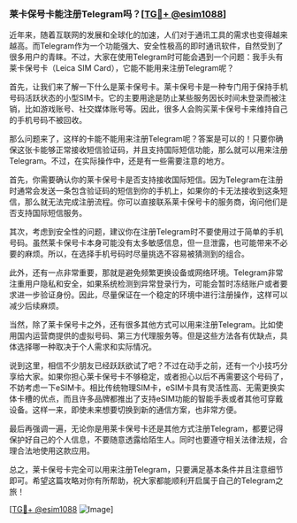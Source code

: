 ### 莱卡保号卡能注册Telegram吗？[[TG💪+ @esim1088](https://t.me/s/esim1088)]

近年来，随着互联网的发展和全球化的加速，人们对于通讯工具的需求也变得越来越高。而Telegram作为一个功能强大、安全性极高的即时通讯软件，自然受到了很多用户的青睐。不过，大家在使用Telegram时可能会遇到一个问题：我手头有莱卡保号卡（Leica SIM Card），它能不能用来注册Telegram呢？

首先，让我们来了解一下什么是莱卡保号卡。莱卡保号卡是一种专门用于保持手机号码活跃状态的小型SIM卡。它的主要用途是防止某些服务因长时间未登录而被注销，比如游戏账号、社交媒体账号等。因此，很多人会购买莱卡保号卡来维持自己的手机号码不被回收。

那么问题来了，这样的卡能不能用来注册Telegram呢？答案是可以的！只要你确保这张卡能够正常接收短信验证码，并且支持国际短信功能，那么就可以用来注册Telegram。不过，在实际操作中，还是有一些需要注意的地方。

首先，你需要确认你的莱卡保号卡是否支持接收国际短信。因为Telegram在注册时通常会发送一条包含验证码的短信到你的手机上，如果你的卡无法接收到这条短信，那么就无法完成注册流程。你可以直接联系莱卡保号卡的服务商，询问他们是否支持国际短信服务。

其次，考虑到安全性的问题，建议你在注册Telegram时不要使用过于简单的手机号码。虽然莱卡保号卡本身可能没有太多敏感信息，但一旦泄露，也可能带来不必要的麻烦。所以，在选择手机号码时尽量挑选不容易被猜测到的组合。

此外，还有一点非常重要，那就是避免频繁更换设备或网络环境。Telegram非常注重用户隐私和安全，如果系统检测到异常登录行为，可能会暂时冻结账户或者要求进一步验证身份。因此，尽量保证在一个稳定的环境中进行注册操作，这样可以减少后续麻烦。

当然，除了莱卡保号卡之外，还有很多其他方式可以用来注册Telegram。比如使用国内运营商提供的虚拟号码、第三方代理服务等。但是这些方法各有优缺点，具体选择哪一种取决于个人需求和实际情况。

说到这里，相信不少朋友已经跃跃欲试了吧？不过在动手之前，还有一个小技巧分享给大家。如果你担心莱卡保号卡不够稳定，或者担心以后不再需要这个号码了，不妨考虑一下eSIM卡。相比传统物理SIM卡，eSIM卡具有灵活性高、无需更换实体卡槽的优点，而且许多品牌都推出了支持eSIM功能的智能手表或者其他可穿戴设备。这样一来，即使未来想要切换到新的通信方案，也非常方便。

最后再强调一遍，无论你是用莱卡保号卡还是其他方式注册Telegram，都要记得保护好自己的个人信息，不要随意透露给陌生人。同时也要遵守相关法律法规，合理合法地使用这款应用。

总之，莱卡保号卡完全可以用来注册Telegram，只要满足基本条件并且注意细节即可。希望这篇攻略对你有所帮助，祝大家都能顺利开启属于自己的Telegram之旅！

[[TG💪+ @esim1088](https://t.me/s/esim1088) ![Image](https://i.postimg.cc/4NQfJmqS/Snipaste-2025-05-13-00-14-12.png)]